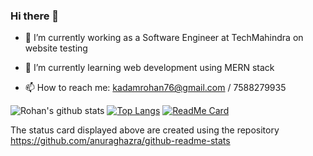### Hi there 👋
- 🔭 I’m currently working as a Software Engineer at TechMahindra on website testing
- 🌱 I’m currently learning web development using MERN stack

- 📫 How to reach me: kadamrohan76@gmail.com / 7588279935

![Rohan's github stats](https://github-readme-stats.vercel.app/api?username=rohankadam1395&count_private=true&show_icons=true)
[![Top Langs](https://github-readme-stats.vercel.app/api/top-langs/?username=rohankadam1395)](https://github.com/rohankadam1395/github-readme-stats)
[![ReadMe Card](https://github-readme-stats.vercel.app/api/pin/?username=rohankadam1395&?show_owner=true&repo=ConwaysGameOfLife)](https://github.com/rohankadam1395/ConwaysGameOfLife)

The status card displayed above are created using the repository https://github.com/anuraghazra/github-readme-stats
<!--
**rohankadam1395/rohankadam1395** is a ✨ _special_ ✨ repository because its `README.md` (this file) appears on your GitHub profile.

Here are some ideas to get you started:

- 🔭 I’m currently working on ...
- 🌱 I’m currently learning ...
- 👯 I’m looking to collaborate on ...
- 🤔 I’m looking for help with ...
- 💬 Ask me about ...
- 📫 How to reach me: ...
- 😄 Pronouns: ...
- ⚡ Fun fact: ...
-->
